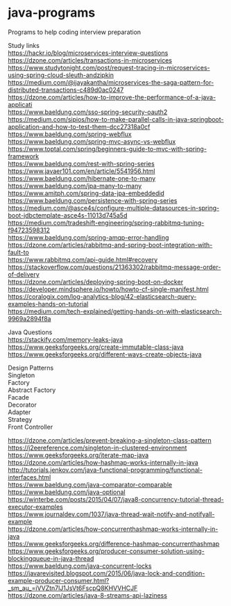 # java-programs
Programs to help coding interview preparation

Study links  
https://hackr.io/blog/microservices-interview-questions  
https://dzone.com/articles/transactions-in-microservices  
https://www.studytonight.com/post/request-tracing-in-microservices-using-spring-cloud-sleuth-andzipkin  
https://medium.com/@ijayakantha/microservices-the-saga-pattern-for-distributed-transactions-c489d0ac0247  
https://dzone.com/articles/how-to-improve-the-performance-of-a-java-applicati  
https://www.baeldung.com/sso-spring-security-oauth2  
https://medium.com/sipios/how-to-make-parallel-calls-in-java-springboot-application-and-how-to-test-them-dcc27318a0cf  
https://www.baeldung.com/spring-webflux  
https://www.baeldung.com/spring-mvc-async-vs-webflux  
https://www.toptal.com/spring/beginners-guide-to-mvc-with-spring-framework  
https://www.baeldung.com/rest-with-spring-series  
https://www.javaer101.com/en/article/5541956.html  
https://www.baeldung.com/hibernate-one-to-many  
https://www.baeldung.com/jpa-many-to-many  
https://www.amitph.com/spring-data-jpa-embeddedid  
https://www.baeldung.com/persistence-with-spring-series  
https://medium.com/@asce4s/configure-multiple-datasources-in-spring-boot-jdbctemplate-asce4s-11013d745a5d  
https://medium.com/tradeshift-engineering/spring-rabbitmq-tuning-f94723598312  
https://www.baeldung.com/spring-amqp-error-handling  
https://dzone.com/articles/rabbitmq-and-spring-boot-integration-with-fault-to  
https://www.rabbitmq.com/api-guide.html#recovery  
https://stackoverflow.com/questions/21363302/rabbitmq-message-order-of-delivery  
https://dzone.com/articles/deploying-spring-boot-on-docker  
https://developer.mindsphere.io/howto/howto-cf-single-manifest.html  
https://coralogix.com/log-analytics-blog/42-elasticsearch-query-examples-hands-on-tutorial  
https://medium.com/tech-explained/getting-hands-on-with-elasticsearch-9969a2894f8a  

Java Questions  
https://stackify.com/memory-leaks-java  
https://www.geeksforgeeks.org/create-immutable-class-java  
https://www.geeksforgeeks.org/different-ways-create-objects-java  

Design Patterns  
Singleton  
Factory  
Abstract Factory  
Facade  
Decorator  
Adapter  
Strategy  
Front Controller  

https://dzone.com/articles/prevent-breaking-a-singleton-class-pattern  
https://j2eereference.com/singleton-in-clustered-environment  
https://www.geeksforgeeks.org/iterate-map-java  
https://dzone.com/articles/how-hashmap-works-internally-in-java  
http://tutorials.jenkov.com/java-functional-programming/functional-interfaces.html  
https://www.baeldung.com/java-comparator-comparable  
https://www.baeldung.com/java-optional  
https://winterbe.com/posts/2015/04/07/java8-concurrency-tutorial-thread-executor-examples  
https://www.journaldev.com/1037/java-thread-wait-notify-and-notifyall-example  
https://dzone.com/articles/how-concurrenthashmap-works-internally-in-java  
https://www.geeksforgeeks.org/difference-hashmap-concurrenthashmap  
https://www.geeksforgeeks.org/producer-consumer-solution-using-blockingqueue-in-java-thread  
https://www.baeldung.com/java-concurrent-locks  
https://javarevisited.blogspot.com/2015/06/java-lock-and-condition-example-producer-consumer.html?_sm_au_=iVVZtn7lJ1JsVt6FscpQ8KHVVHCJF  
https://dzone.com/articles/java-8-streams-api-laziness  
